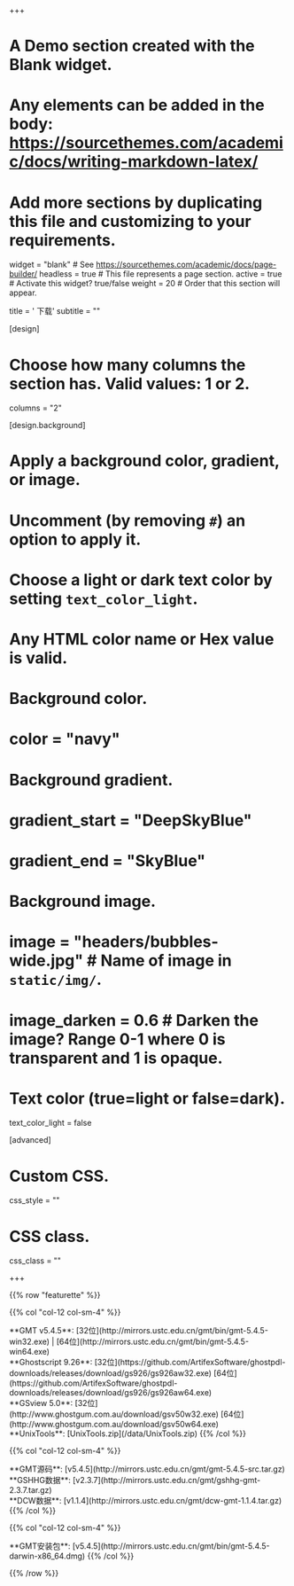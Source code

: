 +++
# A Demo section created with the Blank widget.
# Any elements can be added in the body: https://sourcethemes.com/academic/docs/writing-markdown-latex/
# Add more sections by duplicating this file and customizing to your requirements.

widget = "blank"  # See https://sourcethemes.com/academic/docs/page-builder/
headless = true  # This file represents a page section.
active = true  # Activate this widget? true/false
weight = 20  # Order that this section will appear.

title = '<i class="fas fa-download"></i> 下载'
subtitle = ""

[design]
  # Choose how many columns the section has. Valid values: 1 or 2.
  columns = "2"

[design.background]
  # Apply a background color, gradient, or image.
  #   Uncomment (by removing `#`) an option to apply it.
  #   Choose a light or dark text color by setting `text_color_light`.
  #   Any HTML color name or Hex value is valid.

  # Background color.
  # color = "navy"

  # Background gradient.
  # gradient_start = "DeepSkyBlue"
  # gradient_end = "SkyBlue"

  # Background image.
  # image = "headers/bubbles-wide.jpg"  # Name of image in `static/img/`.
  # image_darken = 0.6  # Darken the image? Range 0-1 where 0 is transparent and 1 is opaque.

  # Text color (true=light or false=dark).
  text_color_light = false

[advanced]
 # Custom CSS.
 css_style = ""

 # CSS class.
 css_class = ""

+++

{{% row "featurette" %}}

{{% col "col-12 col-sm-4" %}}

<div class="featurette-icon"><i class="fab fa-windows"></i></div>
**GMT v5.4.5**:
[32位](http://mirrors.ustc.edu.cn/gmt/bin/gmt-5.4.5-win32.exe) |
[64位](http://mirrors.ustc.edu.cn/gmt/bin/gmt-5.4.5-win64.exe)
</br>
**Ghostscript 9.26**:
[32位](https://github.com/ArtifexSoftware/ghostpdl-downloads/releases/download/gs926/gs926aw32.exe)
[64位](https://github.com/ArtifexSoftware/ghostpdl-downloads/releases/download/gs926/gs926aw64.exe)
</br>
**GSview 5.0**:
[32位](http://www.ghostgum.com.au/download/gsv50w32.exe)
[64位](http://www.ghostgum.com.au/download/gsv50w64.exe)
</br>
**UnixTools**:
[UnixTools.zip](/data/UnixTools.zip)
{{% /col %}}

{{% col "col-12 col-sm-4" %}}
<div class="featurette-icon"><i class="fab fa-linux"></i></div>
**GMT源码**:
[v5.4.5](http://mirrors.ustc.edu.cn/gmt/gmt-5.4.5-src.tar.gz)
<br>
**GSHHG数据**:
[v2.3.7](http://mirrors.ustc.edu.cn/gmt/gshhg-gmt-2.3.7.tar.gz)
<br>
**DCW数据**:
[v1.1.4](http://mirrors.ustc.edu.cn/gmt/dcw-gmt-1.1.4.tar.gz)
{{% /col %}}

{{% col "col-12 col-sm-4" %}}
<div class="featurette-icon"><i class="fab fa-apple"></i></div>
**GMT安装包**:
[v5.4.5](http://mirrors.ustc.edu.cn/gmt/bin/gmt-5.4.5-darwin-x86_64.dmg)
{{% /col %}}

{{% /row %}}
